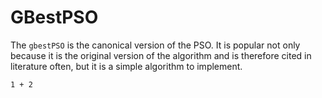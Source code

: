 # GBestPSO

The `gbestPSO` is the canonical version of the PSO. It is popular not only because it is
the original version of the algorithm and is therefore cited in literature often, but it
is a simple algorithm to implement.

```tut
1 + 2
```
